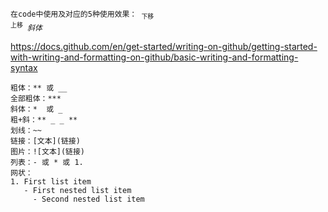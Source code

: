 <code>在code中使用及对应的5种使用效果：
<sub>下移</sub>
<sup>上移</sup>
<em>斜体</em>
</code>

https://docs.github.com/en/get-started/writing-on-github/getting-started-with-writing-and-formatting-on-github/basic-writing-and-formatting-syntax

```
粗体：** 或 __
全部粗体：***
斜体：*  或 _
粗+斜：** _ _ **  
划线：~~
链接：[文本](链接)
图片：![文本](链接)
列表：- 或 * 或 1. 
网状：
1. First list item
   - First nested list item
     - Second nested list item
